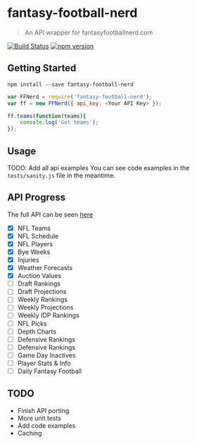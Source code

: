 # fantasy-football-nerd
> An API wrapper for fantasyfootballnerd.com


[![Build Status](https://travis-ci.org/adierkens/fantasy-football-nerd.svg?branch=master)](https://travis-ci.org/adierkens/fantasy-football-nerd) [![npm version](https://badge.fury.io/js/fantasy-football-nerd.svg)](https://badge.fury.io/js/fantasy-football-nerd)

## Getting Started

```shell
npm install --save fantasy-football-nerd
```

```js
var FFNerd = require('fantasy-football-nerd');
var ff = new FFNerd({ api_key: <Your API Key> });

ff.teams(function(teams){
    console.log('Got teams');
});

```

## Usage

TODO: Add all api examples
You can see code examples in the ``` tests/sanity.js ``` file in the meantime. 

## API Progress

The full API can be seen [here](http://www.fantasyfootballnerd.com/fantasy-football-api)

- [x] NFL Teams
- [x] NFL Schedule
- [x] NFL Players
- [x] Bye Weeks
- [x] Injuries
- [x] Weather Forecasts
- [x] Auction Values
- [ ] Draft Rankings
- [ ] Draft Projections
- [ ] Weekly Rankings
- [ ] Weekly Projections
- [ ] Weekly IDP Rankings
- [ ] NFL Picks
- [ ] Depth Charts
- [ ] Defensive Rankings
- [ ] Defensive Rankings
- [ ] Game Day Inactives
- [ ] Player Stats & Info
- [ ] Daily Fantasy Football

## TODO
- Finish API porting
- More unit tests
- Add code examples
- Caching
